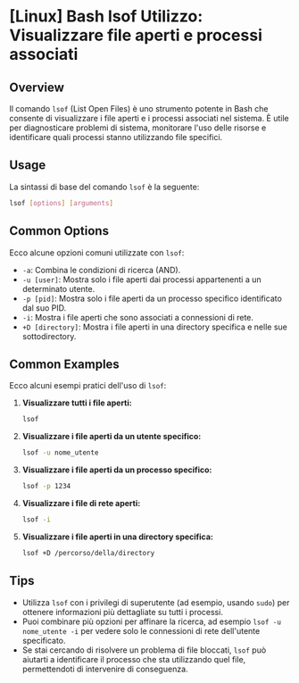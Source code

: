 # [Linux] Bash lsof Utilizzo: Visualizzare file aperti e processi associati

## Overview
Il comando `lsof` (List Open Files) è uno strumento potente in Bash che consente di visualizzare i file aperti e i processi associati nel sistema. È utile per diagnosticare problemi di sistema, monitorare l'uso delle risorse e identificare quali processi stanno utilizzando file specifici.

## Usage
La sintassi di base del comando `lsof` è la seguente:

```bash
lsof [options] [arguments]
```

## Common Options
Ecco alcune opzioni comuni utilizzate con `lsof`:

- `-a`: Combina le condizioni di ricerca (AND).
- `-u [user]`: Mostra solo i file aperti dai processi appartenenti a un determinato utente.
- `-p [pid]`: Mostra solo i file aperti da un processo specifico identificato dal suo PID.
- `-i`: Mostra i file aperti che sono associati a connessioni di rete.
- `+D [directory]`: Mostra i file aperti in una directory specifica e nelle sue sottodirectory.

## Common Examples
Ecco alcuni esempi pratici dell'uso di `lsof`:

1. **Visualizzare tutti i file aperti:**
   ```bash
   lsof
   ```

2. **Visualizzare i file aperti da un utente specifico:**
   ```bash
   lsof -u nome_utente
   ```

3. **Visualizzare i file aperti da un processo specifico:**
   ```bash
   lsof -p 1234
   ```

4. **Visualizzare i file di rete aperti:**
   ```bash
   lsof -i
   ```

5. **Visualizzare i file aperti in una directory specifica:**
   ```bash
   lsof +D /percorso/della/directory
   ```

## Tips
- Utilizza `lsof` con i privilegi di superutente (ad esempio, usando `sudo`) per ottenere informazioni più dettagliate su tutti i processi.
- Puoi combinare più opzioni per affinare la ricerca, ad esempio `lsof -u nome_utente -i` per vedere solo le connessioni di rete dell'utente specificato.
- Se stai cercando di risolvere un problema di file bloccati, `lsof` può aiutarti a identificare il processo che sta utilizzando quel file, permettendoti di intervenire di conseguenza.